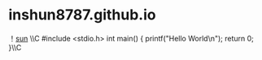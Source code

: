 # inshun8787.github.io
！[sun](sunraise.jpg)
\\\C
#include <stdio.h>
int main()
{
   printf("Hello World\n");
   return 0;
}\\\C
